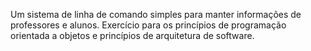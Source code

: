 Um sistema de linha de comando simples para manter informações de professores e alunos. Exercício para os princípios de programação orientada a objetos e princípios de arquitetura de software.
